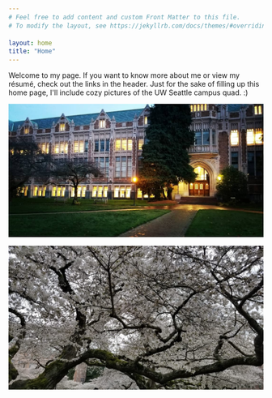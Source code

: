 ```yaml
---
# Feel free to add content and custom Front Matter to this file.
# To modify the layout, see https://jekyllrb.com/docs/themes/#overriding-theme-defaults

layout: home
title: "Home"
---
```


Welcome to my page. If you want to know more about me or view my résumé, check out the links in the header.
Just for the sake of filling up this home page, I'll include cozy pictures of the UW Seattle campus quad. :)

![uw](/images/uw.jpg)

![uw](/images/cherry.jpg)
<br>